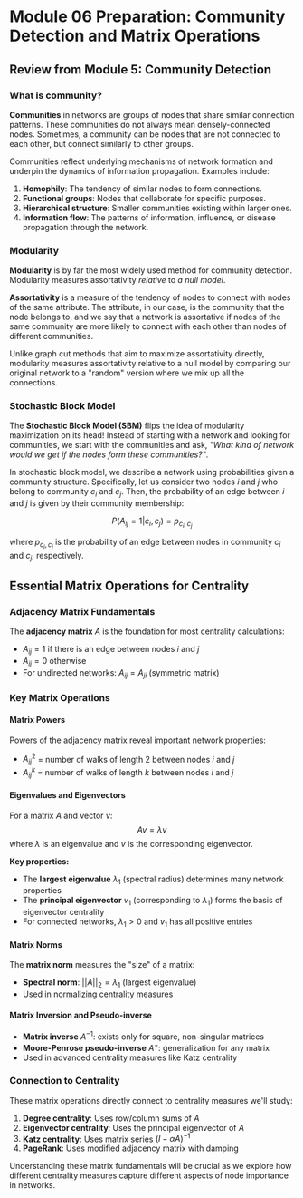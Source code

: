 # Module 06 Preparation: Community Detection and Matrix Operations

## Review from Module 5: Community Detection

### What is community?

**Communities** in networks are groups of nodes that share similar connection patterns. These communities do not always mean densely-connected nodes. Sometimes, a community can be nodes that are not connected to each other, but connect similarly to other groups.

Communities reflect underlying mechanisms of network formation and underpin the dynamics of information propagation. Examples include:

1. **Homophily**: The tendency of similar nodes to form connections.
2. **Functional groups**: Nodes that collaborate for specific purposes.
3. **Hierarchical structure**: Smaller communities existing within larger ones.
4. **Information flow**: The patterns of information, influence, or disease propagation through the network.

### Modularity

**Modularity** is by far the most widely used method for community detection. Modularity measures assortativity *relative* to *a null model*.

**Assortativity** is a measure of the tendency of nodes to connect with nodes of the same attribute. The attribute, in our case, is the community that the node belongs to, and we say that a network is assortative if nodes of the same community are more likely to connect with each other than nodes of different communities.

Unlike graph cut methods that aim to maximize assortativity directly, modularity measures assortativity relative to a null model by comparing our original network to a "random" version where we mix up all the connections.

### Stochastic Block Model

The **Stochastic Block Model (SBM)** flips the idea of modularity maximization on its head! Instead of starting with a network and looking for communities, we start with the communities and ask, *"What kind of network would we get if the nodes form these communities?"*.

In stochastic block model, we describe a network using probabilities given a community structure. Specifically, let us consider two nodes $i$ and $j$ who belong to community $c_i$ and $c_j$. Then, the probability of an edge between $i$ and $j$ is given by their community membership:

$$
P(A_{ij}=1|c_i, c_j) = p_{c_i,c_j}
$$

where $p_{c_i,c_j}$ is the probability of an edge between nodes in community $c_i$ and $c_j$, respectively.

## Essential Matrix Operations for Centrality

### Adjacency Matrix Fundamentals

The **adjacency matrix** $A$ is the foundation for most centrality calculations:
- $A_{ij} = 1$ if there is an edge between nodes $i$ and $j$
- $A_{ij} = 0$ otherwise
- For undirected networks: $A_{ij} = A_{ji}$ (symmetric matrix)

### Key Matrix Operations

#### Matrix Powers
Powers of the adjacency matrix reveal important network properties:
- $A^2_{ij}$ = number of walks of length 2 between nodes $i$ and $j$
- $A^k_{ij}$ = number of walks of length $k$ between nodes $i$ and $j$

#### Eigenvalues and Eigenvectors
For a matrix $A$ and vector $v$:
$$Av = \lambda v$$
where $\lambda$ is an eigenvalue and $v$ is the corresponding eigenvector.

**Key properties:**
- The **largest eigenvalue** $\lambda_1$ (spectral radius) determines many network properties
- The **principal eigenvector** $v_1$ (corresponding to $\lambda_1$) forms the basis of eigenvector centrality
- For connected networks, $\lambda_1 > 0$ and $v_1$ has all positive entries

#### Matrix Norms
The **matrix norm** measures the "size" of a matrix:
- **Spectral norm**: $||A||_2 = \lambda_1$ (largest eigenvalue)
- Used in normalizing centrality measures

#### Matrix Inversion and Pseudo-inverse
- **Matrix inverse** $A^{-1}$: exists only for square, non-singular matrices
- **Moore-Penrose pseudo-inverse** $A^+$: generalization for any matrix
- Used in advanced centrality measures like Katz centrality

### Connection to Centrality

These matrix operations directly connect to centrality measures we'll study:

1. **Degree centrality**: Uses row/column sums of $A$
2. **Eigenvector centrality**: Uses the principal eigenvector of $A$
3. **Katz centrality**: Uses matrix series $(I - \alpha A)^{-1}$
4. **PageRank**: Uses modified adjacency matrix with damping

Understanding these matrix fundamentals will be crucial as we explore how different centrality measures capture different aspects of node importance in networks.